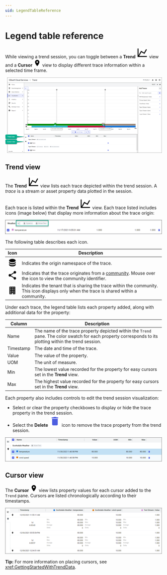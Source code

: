 ```yaml
---
uid: LegendTableReference
---
```


# Legend table reference

While viewing a trend session, you can toggle between a **Trend** ![trend](../_icons/chart-line.svg) view and a **Cursor** ![cursor](../_icons/map-marker.svg) view to display different trace information within a selected time frame.

![Trend page legend table](images/trend-page.png)

## Trend view

The **Trend** ![trend](../_icons/chart-line.svg) view lists each trace depicted within the trend session. A _trace_ is a stream or asset property data plotted in the session.

Each trace is listed within the **Trend** ![trend](../_icons/chart-line.svg) view. Each trace listed includes icons (image below) that display more information about the trace origin:

![Metadata icons](images/metadata-icons.png)

The following table describes each icon.

Icon | Description
--|--
![database](../_icons/database.svg) | Indicates the origin namespace of the trace.
![share](../_icons/share-variant.svg) | Indicates that the trace originates from a [community](xref:communities). Mouse over the icon to view the community identifier.
![tenant](../_icons/office-building.svg) | Indicates the tenant that is sharing the trace within the community. This icon displays only when the trace is shared within a community.

Under each trace, the legend table lists each property added, along with additional data for the property:

Column | Description
--|--
Name | The name of the trace property depicted within the `Trend` pane. The color swatch for each property corresponds to its plotting within the trend session.
Timestamp | The date and time of the trace.
Value | The value of the property.
UOM | The unit of measure.
Min | The lowest value recorded for the property for easy cursors set in the **Trend** view.
Max | The highest value recorded for the property for easy cursors set in the **Trend** view. 

Each property also includes controls to edit the trend session visualization:

* Select or clear the property checkboxes to display or hide the trace property in the trend session.
* Select the **Delete** ![trend](../_icons/delete.svg) icon to remove the trace property from the trend session.

![Trend view](images/trend-view.png)

## Cursor view

The **Cursor** ![cursor](../_icons/map-marker.svg) view lists property values for each cursor added to the `Trend` pane. Cursors are listed chronologically according to their timestamps.

![Cursor view](images/cursor-view.png)

**Tip:** For more information on placing cursors, see <xref:GettingStartedWithTrendData>.
